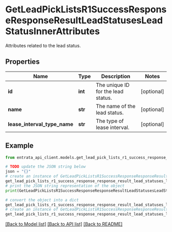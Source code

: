 # GetLeadPickListsR1SuccessResponseResponseResultLeadStatusesLeadStatusInnerAttributes

Attributes related to the lead status.

## Properties

Name | Type | Description | Notes
------------ | ------------- | ------------- | -------------
**id** | **int** | The unique ID for the lead status. | [optional] 
**name** | **str** | The name of the lead status. | [optional] 
**lease_interval_type_name** | **str** | The type of lease interval. | [optional] 

## Example

```python
from entrata_api_client.models.get_lead_pick_lists_r1_success_response_response_result_lead_statuses_lead_status_inner_attributes import GetLeadPickListsR1SuccessResponseResponseResultLeadStatusesLeadStatusInnerAttributes

# TODO update the JSON string below
json = "{}"
# create an instance of GetLeadPickListsR1SuccessResponseResponseResultLeadStatusesLeadStatusInnerAttributes from a JSON string
get_lead_pick_lists_r1_success_response_response_result_lead_statuses_lead_status_inner_attributes_instance = GetLeadPickListsR1SuccessResponseResponseResultLeadStatusesLeadStatusInnerAttributes.from_json(json)
# print the JSON string representation of the object
print(GetLeadPickListsR1SuccessResponseResponseResultLeadStatusesLeadStatusInnerAttributes.to_json())

# convert the object into a dict
get_lead_pick_lists_r1_success_response_response_result_lead_statuses_lead_status_inner_attributes_dict = get_lead_pick_lists_r1_success_response_response_result_lead_statuses_lead_status_inner_attributes_instance.to_dict()
# create an instance of GetLeadPickListsR1SuccessResponseResponseResultLeadStatusesLeadStatusInnerAttributes from a dict
get_lead_pick_lists_r1_success_response_response_result_lead_statuses_lead_status_inner_attributes_from_dict = GetLeadPickListsR1SuccessResponseResponseResultLeadStatusesLeadStatusInnerAttributes.from_dict(get_lead_pick_lists_r1_success_response_response_result_lead_statuses_lead_status_inner_attributes_dict)
```
[[Back to Model list]](../README.md#documentation-for-models) [[Back to API list]](../README.md#documentation-for-api-endpoints) [[Back to README]](../README.md)


